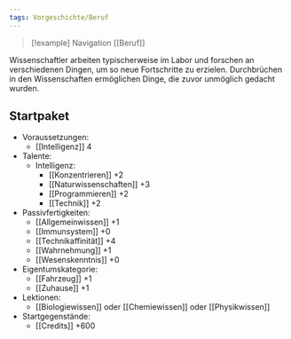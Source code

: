 ```yaml
---
tags: Vorgeschichte/Beruf
---
```

> [!example] Navigation 
>  [[Beruf]]

Wissenschaftler arbeiten typischerweise im Labor und forschen an verschiedenen Dingen, um so neue Fortschritte zu erzielen. Durchbrüchen in den Wissenschaften ermöglichen Dinge, die zuvor unmöglich gedacht wurden. 


## Startpaket
- Voraussetzungen:
	- [[Intelligenz]] 4
- Talente:
	- Intelligenz:
		- [[Konzentrieren]] +2
		- [[Naturwissenschaften]] +3
		- [[Programmieren]] +2
		- [[Technik]] +2
- Passivfertigkeiten:
	- [[Allgemeinwissen]] +1
	- [[Immunsystem]] +0
	- [[Technikaffinität]] +4
	- [[Wahrnehmung]] +1
	- [[Wesenskenntnis]] +0
- Eigentumskategorie:
	- [[Fahrzeug]] +1
	- [[Zuhause]] +1
- Lektionen:
	- [[Biologiewissen]] oder [[Chemiewissen]] oder [[Physikwissen]] 
- Startgegenstände: 
	- [[Credits]] +600